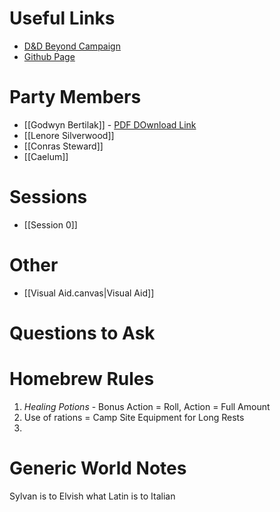 # Useful Links
- [D&D Beyond Campaign](https://www.dndbeyond.com/campaigns/3789002)
- [Github Page](https://github.com/chasemuss/Fallspire)

# Party Members
- [[Godwyn Bertilak]] - [PDF DOwnload Link](https://www.dndbeyond.com/sheet-pdfs/chasemuss_124210467.pdf)
- [[Lenore Silverwood]]
- [[Conras Steward]]
- [[Caelum]]

# Sessions
- [[Session 0]]

# Other
- [[Visual Aid.canvas|Visual Aid]]

# Questions to Ask


# Homebrew Rules
1) *Healing Potions* - Bonus Action = Roll, Action = Full Amount
2) Use of rations = Camp Site Equipment for Long Rests
3) 

# Generic World Notes
Sylvan is to Elvish what Latin is to Italian